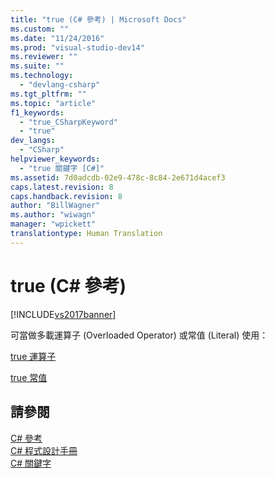 ```yaml
---
title: "true (C# 參考) | Microsoft Docs"
ms.custom: ""
ms.date: "11/24/2016"
ms.prod: "visual-studio-dev14"
ms.reviewer: ""
ms.suite: ""
ms.technology: 
  - "devlang-csharp"
ms.tgt_pltfrm: ""
ms.topic: "article"
f1_keywords: 
  - "true_CSharpKeyword"
  - "true"
dev_langs: 
  - "CSharp"
helpviewer_keywords: 
  - "true 關鍵字 [C#]"
ms.assetid: 7d0adcdb-02e9-478c-8c84-2e671d4acef3
caps.latest.revision: 8
caps.handback.revision: 8
author: "BillWagner"
ms.author: "wiwagn"
manager: "wpickett"
translationtype: Human Translation
---
```

# true (C# 參考)
[!INCLUDE[vs2017banner](../../../csharp/includes/vs2017banner.md)]

可當做多載運算子 \(Overloaded Operator\) 或常值 \(Literal\) 使用：  
  
 [true 運算子](../../../csharp/language-reference/keywords/true-operator.md)  
  
 [true 常值](../../../csharp/language-reference/keywords/true-literal.md)  
  
## 請參閱  
 [C\# 參考](../../../csharp/language-reference/index.md)   
 [C\# 程式設計手冊](../../../csharp/programming-guide/index.md)   
 [C\# 關鍵字](../../../csharp/language-reference/keywords/index.md)